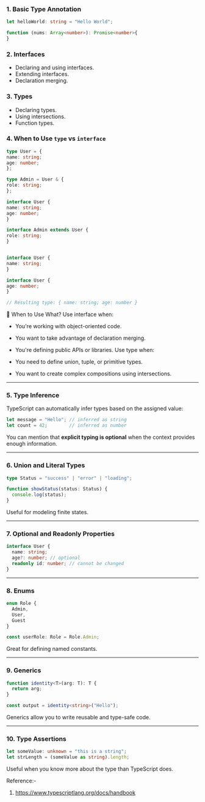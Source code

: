 ### 1. **Basic Type Annotation**
   ```ts
   let helloWorld: string = "Hello World";
   
   function (nums: Array<number>): Promise<number>{
   }
   ```

### 2. **Interfaces**
   - Declaring and using interfaces.
   - Extending interfaces.
   - Declaration merging.

### 3. **Types**
   - Declaring types.
   - Using intersections.
   - Function types.

### 4. **When to Use `type` vs `interface`**
   ``` ts
type User = {
  name: string;
  age: number;
};

type Admin = User & {
  role: string;
};

interface User {
  name: string;
  age: number;
}

interface Admin extends User {
  role: string;
}


interface User {
  name: string;
}

interface User {
  age: number;
}

// Resulting type: { name: string; age: number }
   ```

🧠 When to Use What?
Use interface when:

- You're working with object-oriented code.
- You want to take advantage of declaration merging.
- You're defining public APIs or libraries.
Use type when:

- You need to define union, tuple, or primitive types.
- You want to create complex compositions using intersections.

---

### 5. **Type Inference**

TypeScript can automatically infer types based on the assigned value:

```ts
let message = "Hello"; // inferred as string
let count = 42;        // inferred as number
```

You can mention that **explicit typing is optional** when the context provides enough information.

---

### 6. **Union and Literal Types**

```ts
type Status = "success" | "error" | "loading";

function showStatus(status: Status) {
  console.log(status);
}
```

Useful for modeling finite states.

---

### 7. **Optional and Readonly Properties**

```ts
interface User {
  name: string;
  age?: number; // optional
  readonly id: number; // cannot be changed
}
```

---

### 8. **Enums**

```ts
enum Role {
  Admin,
  User,
  Guest
}

const userRole: Role = Role.Admin;
```

Great for defining named constants.

---

### 9. **Generics**

```ts
function identity<T>(arg: T): T {
  return arg;
}

const output = identity<string>("Hello");
```

Generics allow you to write reusable and type-safe code.

---

### 10. **Type Assertions**

```ts
let someValue: unknown = "this is a string";
let strLength = (someValue as string).length;
```

Useful when you know more about the type than TypeScript does.

Reference:-

1. https://www.typescriptlang.org/docs/handbook

